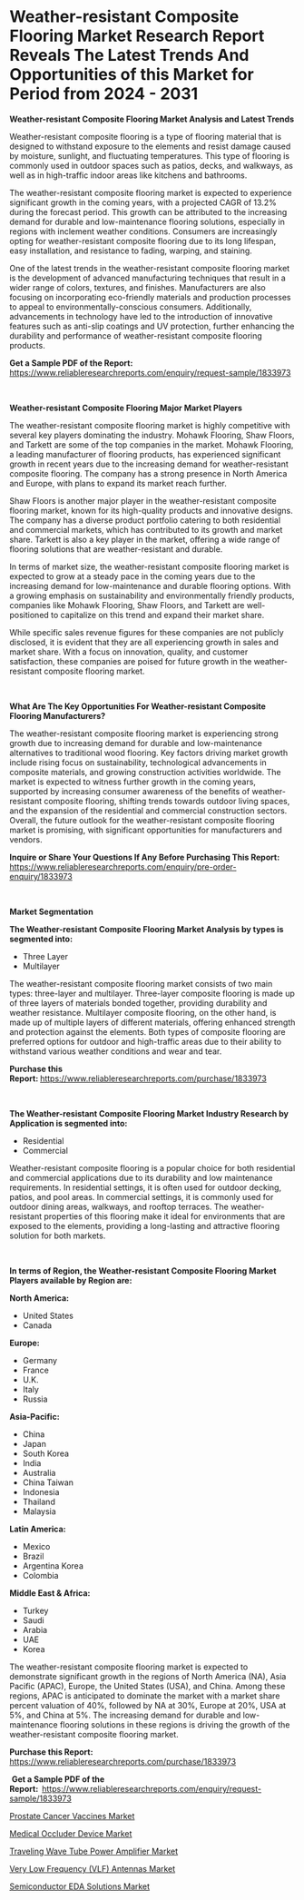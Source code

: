 <p><h1>Weather-resistant Composite Flooring Market Research Report Reveals The Latest Trends And Opportunities of this Market for Period from 2024 - 2031</h1></p><p><strong>Weather-resistant Composite Flooring Market Analysis and Latest Trends</strong></p>
<p><p>Weather-resistant composite flooring is a type of flooring material that is designed to withstand exposure to the elements and resist damage caused by moisture, sunlight, and fluctuating temperatures. This type of flooring is commonly used in outdoor spaces such as patios, decks, and walkways, as well as in high-traffic indoor areas like kitchens and bathrooms.</p><p>The weather-resistant composite flooring market is expected to experience significant growth in the coming years, with a projected CAGR of 13.2% during the forecast period. This growth can be attributed to the increasing demand for durable and low-maintenance flooring solutions, especially in regions with inclement weather conditions. Consumers are increasingly opting for weather-resistant composite flooring due to its long lifespan, easy installation, and resistance to fading, warping, and staining.</p><p>One of the latest trends in the weather-resistant composite flooring market is the development of advanced manufacturing techniques that result in a wider range of colors, textures, and finishes. Manufacturers are also focusing on incorporating eco-friendly materials and production processes to appeal to environmentally-conscious consumers. Additionally, advancements in technology have led to the introduction of innovative features such as anti-slip coatings and UV protection, further enhancing the durability and performance of weather-resistant composite flooring products.</p></p>
<p><strong>Get a Sample PDF of the Report:&nbsp;</strong> <a href="https://www.reliableresearchreports.com/enquiry/request-sample/1833973">https://www.reliableresearchreports.com/enquiry/request-sample/1833973</a></p>
<p>&nbsp;</p>
<p><strong>Weather-resistant Composite Flooring Major Market Players</strong></p>
<p><p>The weather-resistant composite flooring market is highly competitive with several key players dominating the industry. Mohawk Flooring, Shaw Floors, and Tarkett are some of the top companies in the market. Mohawk Flooring, a leading manufacturer of flooring products, has experienced significant growth in recent years due to the increasing demand for weather-resistant composite flooring. The company has a strong presence in North America and Europe, with plans to expand its market reach further.</p><p>Shaw Floors is another major player in the weather-resistant composite flooring market, known for its high-quality products and innovative designs. The company has a diverse product portfolio catering to both residential and commercial markets, which has contributed to its growth and market share. Tarkett is also a key player in the market, offering a wide range of flooring solutions that are weather-resistant and durable.</p><p>In terms of market size, the weather-resistant composite flooring market is expected to grow at a steady pace in the coming years due to the increasing demand for low-maintenance and durable flooring options. With a growing emphasis on sustainability and environmentally friendly products, companies like Mohawk Flooring, Shaw Floors, and Tarkett are well-positioned to capitalize on this trend and expand their market share.</p><p>While specific sales revenue figures for these companies are not publicly disclosed, it is evident that they are all experiencing growth in sales and market share. With a focus on innovation, quality, and customer satisfaction, these companies are poised for future growth in the weather-resistant composite flooring market.</p></p>
<p>&nbsp;</p>
<p><strong>What Are The Key Opportunities For Weather-resistant Composite Flooring Manufacturers?</strong></p>
<p><p>The weather-resistant composite flooring market is experiencing strong growth due to increasing demand for durable and low-maintenance alternatives to traditional wood flooring. Key factors driving market growth include rising focus on sustainability, technological advancements in composite materials, and growing construction activities worldwide. The market is expected to witness further growth in the coming years, supported by increasing consumer awareness of the benefits of weather-resistant composite flooring, shifting trends towards outdoor living spaces, and the expansion of the residential and commercial construction sectors. Overall, the future outlook for the weather-resistant composite flooring market is promising, with significant opportunities for manufacturers and vendors.</p></p>
<p><strong>Inquire or Share Your Questions If Any Before Purchasing This Report:</strong> <a href="https://www.reliableresearchreports.com/enquiry/pre-order-enquiry/1833973">https://www.reliableresearchreports.com/enquiry/pre-order-enquiry/1833973</a></p>
<p>&nbsp;</p>
<p><strong>Market Segmentation</strong></p>
<p><strong>The Weather-resistant Composite Flooring Market Analysis by types is segmented into:</strong></p>
<p><ul><li>Three Layer</li><li>Multilayer</li></ul></p>
<p><p>The weather-resistant composite flooring market consists of two main types: three-layer and multilayer. Three-layer composite flooring is made up of three layers of materials bonded together, providing durability and weather resistance. Multilayer composite flooring, on the other hand, is made up of multiple layers of different materials, offering enhanced strength and protection against the elements. Both types of composite flooring are preferred options for outdoor and high-traffic areas due to their ability to withstand various weather conditions and wear and tear.</p></p>
<p><strong>Purchase this Report:&nbsp;</strong><a href="https://www.reliableresearchreports.com/purchase/1833973">https://www.reliableresearchreports.com/purchase/1833973</a></p>
<p>&nbsp;</p>
<p><strong>The Weather-resistant Composite Flooring Market Industry Research by Application is segmented into:</strong></p>
<p><ul><li>Residential</li><li>Commercial</li></ul></p>
<p><p>Weather-resistant composite flooring is a popular choice for both residential and commercial applications due to its durability and low maintenance requirements. In residential settings, it is often used for outdoor decking, patios, and pool areas. In commercial settings, it is commonly used for outdoor dining areas, walkways, and rooftop terraces. The weather-resistant properties of this flooring make it ideal for environments that are exposed to the elements, providing a long-lasting and attractive flooring solution for both markets.</p></p>
<p>&nbsp;</p>
<p><strong>In terms of Region, the Weather-resistant Composite Flooring Market Players available by Region are:</strong></p>
<p>
    <p> <strong> North America: </strong>
        <ul>
            <li>United States</li>
            <li>Canada</li>
        </ul>
        </p> 
    <p> <strong> Europe: </strong>
        <ul>
            <li>Germany</li>
            <li>France</li>
            <li>U.K.</li>
            <li>Italy</li>
            <li>Russia</li>
        </ul>
        </p> 
    <p> <strong> Asia-Pacific: </strong>
        <ul>
            <li>China</li>
            <li>Japan</li>
            <li>South Korea</li>
            <li>India</li>
            <li>Australia</li>
            <li>China Taiwan</li>
            <li>Indonesia</li>
            <li>Thailand</li>
            <li>Malaysia</li>
        </ul>
        </p> 
    <p> <strong> Latin America: </strong>
        <ul>
            <li>Mexico</li>
            <li>Brazil</li>
            <li>Argentina Korea</li>
            <li>Colombia</li>
        </ul>
        </p> 
    <p> <strong> Middle East & Africa: </strong>
        <ul>
            <li>Turkey</li>
            <li>Saudi</li>
            <li>Arabia</li>
            <li>UAE</li>
            <li>Korea</li>
        </ul>
    </p>
    </p>
<p><p>The weather-resistant composite flooring market is expected to demonstrate significant growth in the regions of North America (NA), Asia Pacific (APAC), Europe, the United States (USA), and China. Among these regions, APAC is anticipated to dominate the market with a market share percent valuation of 40%, followed by NA at 30%, Europe at 20%, USA at 5%, and China at 5%. The increasing demand for durable and low-maintenance flooring solutions in these regions is driving the growth of the weather-resistant composite flooring market.</p></p>
<p><strong>Purchase this Report: </strong><a href="https://www.reliableresearchreports.com/purchase/1833973">https://www.reliableresearchreports.com/purchase/1833973</a></p>
<p>&nbsp;<strong>Get a Sample PDF of the Report:&nbsp;&nbsp;</strong><a href="https://www.reliableresearchreports.com/enquiry/request-sample/1833973">https://www.reliableresearchreports.com/enquiry/request-sample/1833973</a></p>
<p><strong></strong></p>
<p><p><a href="https://issuu.com/reportprime-2/docs/prostate-cancer-vaccines-market-size-2030.pptx">Prostate Cancer Vaccines Market</a></p><p><a href="https://github.com/gdfhhhj/Market-Research-Report-List-3/blob/main/medical-occluder-device-market.md">Medical Occluder Device Market</a></p><p><a href="https://github.com/singletonthaxterkelliehr2df/Market-Research-Report-List-1/blob/main/traveling-wave-tube-power-amplifier-market.md">Traveling Wave Tube Power Amplifier Market</a></p><p><a href="https://issuu.com/reportprime-2/docs/very-low-frequency-vlf-antennas-market-size-2030.p">Very Low Frequency (VLF) Antennas Market</a></p><p><a href="https://github.com/RichRobinson5/Market-Research-Report-List-3/blob/main/semiconductor-eda-solutions-market.md">Semiconductor EDA Solutions Market</a></p></p>